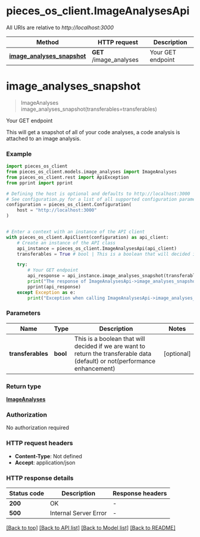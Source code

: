 # pieces_os_client.ImageAnalysesApi

All URIs are relative to *http://localhost:3000*

Method | HTTP request | Description
------------- | ------------- | -------------
[**image_analyses_snapshot**](ImageAnalysesApi.md#image_analyses_snapshot) | **GET** /image_analyses | Your GET endpoint


# **image_analyses_snapshot**
> ImageAnalyses image_analyses_snapshot(transferables=transferables)

Your GET endpoint

This will get a snapshot of all of your code analyses, a code analysis is attached to an image analysis.

### Example


```python
import pieces_os_client
from pieces_os_client.models.image_analyses import ImageAnalyses
from pieces_os_client.rest import ApiException
from pprint import pprint

# Defining the host is optional and defaults to http://localhost:3000
# See configuration.py for a list of all supported configuration parameters.
configuration = pieces_os_client.Configuration(
    host = "http://localhost:3000"
)


# Enter a context with an instance of the API client
with pieces_os_client.ApiClient(configuration) as api_client:
    # Create an instance of the API class
    api_instance = pieces_os_client.ImageAnalysesApi(api_client)
    transferables = True # bool | This is a boolean that will decided if we are want to return the transferable data (default) or not(performance enhancement) (optional)

    try:
        # Your GET endpoint
        api_response = api_instance.image_analyses_snapshot(transferables=transferables)
        print("The response of ImageAnalysesApi->image_analyses_snapshot:\n")
        pprint(api_response)
    except Exception as e:
        print("Exception when calling ImageAnalysesApi->image_analyses_snapshot: %s\n" % e)
```



### Parameters


Name | Type | Description  | Notes
------------- | ------------- | ------------- | -------------
 **transferables** | **bool**| This is a boolean that will decided if we are want to return the transferable data (default) or not(performance enhancement) | [optional] 

### Return type

[**ImageAnalyses**](ImageAnalyses.md)

### Authorization

No authorization required

### HTTP request headers

 - **Content-Type**: Not defined
 - **Accept**: application/json

### HTTP response details

| Status code | Description | Response headers |
|-------------|-------------|------------------|
**200** | OK |  -  |
**500** | Internal Server Error |  -  |

[[Back to top]](#) [[Back to API list]](../README.md#documentation-for-api-endpoints) [[Back to Model list]](../README.md#documentation-for-models) [[Back to README]](../README.md)

